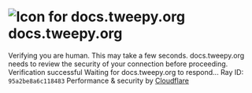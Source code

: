 # ![Icon for docs.tweepy.org](https://docs.tweepy.org/favicon.ico)docs.tweepy.org
Verifying you are human. This may take a few seconds.
docs.tweepy.org needs to review the security of your connection before proceeding.
Verification successful
Waiting for docs.tweepy.org to respond...
Ray ID: `95a2be8a6c118483`
Performance & security by [Cloudflare](https://www.cloudflare.com?utm_source=challenge&utm_campaign=m)
